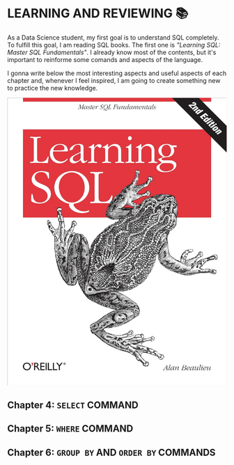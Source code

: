 # LEARNING AND REVIEWING :books:

As a Data Science student, my first goal is to understand SQL completely. To fulfill this goal, I am reading SQL books. The first one is *"Learning SQL: Master SQL Fundamentals"*. I already know most of the contents, but it's important to reinforme some comands and aspects of the language.

I gonna write below the most interesting aspects and useful aspects of each chapter and, whenever I feel inspired, I am going to create something new to practice the new knowledge.

![BOOK COVER](<BOOK.jpg>)

## Chapter 4: `SELECT` COMMAND

## Chapter 5: `WHERE` COMMAND

## Chapter 6: `GROUP BY` AND `ORDER BY` COMMANDS